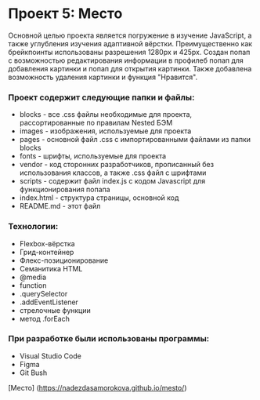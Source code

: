# Проект 5: Место

Основной целью проекта является погружение в изучение JavaScript, а также углубления изучения адаптивной вёрстки. Преимущественно как брейкпоинты использованы разрешения 1280px и 425px. Создан попап с возможностью редактирования информации в профилеб попап для добавления картинки и попап для открытия картинки. Также добавлена возможность удаления картинки и функция "Нравится". 

### Проект содержит следующие папки и файлы:

* blocks - все .css файлы необходимые для проекта, рассортированные по правилам Nested БЭМ
* images - изображения, используемые для проекта
* pages - основной файл .css с импортированными файлами из папки blocks
* fonts - шрифты, используемые для проекта
* vendor - код сторонних разработчиков, прописанный без использования классов, а также .css файл с шрифтами
* scripts - содержит файл index.js c кодом Javascript для функционирования попапа
* index.html - структура страницы, основной код
* README.md - этот файл

### Технологии:

* Flexbox-вёрстка
* Грид-контейнер
* Флекс-позиционирование
* Семанитика HTML
* @media
* function
* .querySelector
* .addEventListener
* стрелочные функции
* метод .forEach

### При разработке были использованы программы:

* Visual Studio Code
* Figma
* Git Bush

[Место] (https://nadezdasamorokova.github.io/mesto/)